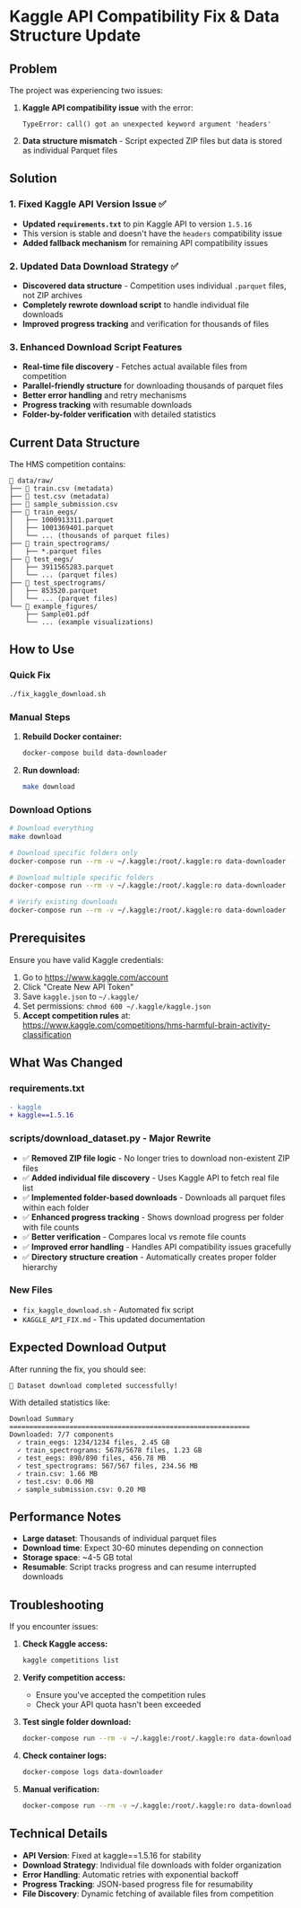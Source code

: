 # Kaggle API Compatibility Fix & Data Structure Update

## Problem
The project was experiencing two issues:
1. **Kaggle API compatibility issue** with the error:
   ```
   TypeError: call() got an unexpected keyword argument 'headers'
   ```
2. **Data structure mismatch** - Script expected ZIP files but data is stored as individual Parquet files

## Solution

### 1. Fixed Kaggle API Version Issue ✅ 
- **Updated `requirements.txt`** to pin Kaggle API to version `1.5.16`
- This version is stable and doesn't have the `headers` compatibility issue
- **Added fallback mechanism** for remaining API compatibility issues

### 2. Updated Data Download Strategy ✅
- **Discovered data structure** - Competition uses individual `.parquet` files, not ZIP archives
- **Completely rewrote download script** to handle individual file downloads
- **Improved progress tracking** and verification for thousands of files

### 3. Enhanced Download Script Features
- **Real-time file discovery** - Fetches actual available files from competition
- **Parallel-friendly structure** for downloading thousands of parquet files  
- **Better error handling** and retry mechanisms
- **Progress tracking** with resumable downloads
- **Folder-by-folder verification** with detailed statistics

## Current Data Structure

The HMS competition contains:
```
📁 data/raw/
├── 📄 train.csv (metadata)
├── 📄 test.csv (metadata) 
├── 📄 sample_submission.csv
├── 📁 train_eegs/
│   ├── 1000913311.parquet
│   ├── 1001369401.parquet
│   └── ... (thousands of parquet files)
├── 📁 train_spectrograms/
│   ├── *.parquet files
├── 📁 test_eegs/
│   ├── 3911565283.parquet
│   └── ... (parquet files)
├── 📁 test_spectrograms/
│   ├── 853520.parquet  
│   └── ... (parquet files)
└── 📁 example_figures/
    ├── Sample01.pdf
    └── ... (example visualizations)
```

## How to Use

### Quick Fix
```bash
./fix_kaggle_download.sh
```

### Manual Steps
1. **Rebuild Docker container:**
   ```bash
   docker-compose build data-downloader
   ```

2. **Run download:**
   ```bash
   make download
   ```

### Download Options
```bash
# Download everything
make download

# Download specific folders only
docker-compose run --rm -v ~/.kaggle:/root/.kaggle:ro data-downloader --folders train_eegs

# Download multiple specific folders  
docker-compose run --rm -v ~/.kaggle:/root/.kaggle:ro data-downloader --folders train_eegs test_eegs

# Verify existing downloads
docker-compose run --rm -v ~/.kaggle:/root/.kaggle:ro data-downloader --verify-only
```

## Prerequisites
Ensure you have valid Kaggle credentials:
1. Go to https://www.kaggle.com/account
2. Click "Create New API Token"
3. Save `kaggle.json` to `~/.kaggle/`
4. Set permissions: `chmod 600 ~/.kaggle/kaggle.json`
5. **Accept competition rules** at: https://www.kaggle.com/competitions/hms-harmful-brain-activity-classification

## What Was Changed

### requirements.txt
```diff
- kaggle
+ kaggle==1.5.16
```

### scripts/download_dataset.py - Major Rewrite
- ✅ **Removed ZIP file logic** - No longer tries to download non-existent ZIP files
- ✅ **Added individual file discovery** - Uses Kaggle API to fetch real file list
- ✅ **Implemented folder-based downloads** - Downloads all parquet files within each folder
- ✅ **Enhanced progress tracking** - Shows download progress per folder with file counts
- ✅ **Better verification** - Compares local vs remote file counts
- ✅ **Improved error handling** - Handles API compatibility issues gracefully
- ✅ **Directory structure creation** - Automatically creates proper folder hierarchy

### New Files
- `fix_kaggle_download.sh` - Automated fix script
- `KAGGLE_API_FIX.md` - This updated documentation

## Expected Download Output
After running the fix, you should see:
```
🎉 Dataset download completed successfully!
```

With detailed statistics like:
```
Download Summary
============================================================
Downloaded: 7/7 components
  ✓ train_eegs: 1234/1234 files, 2.45 GB
  ✓ train_spectrograms: 5678/5678 files, 1.23 GB  
  ✓ test_eegs: 890/890 files, 456.78 MB
  ✓ test_spectrograms: 567/567 files, 234.56 MB
  ✓ train.csv: 1.66 MB
  ✓ test.csv: 0.06 MB
  ✓ sample_submission.csv: 0.20 MB
```

## Performance Notes
- **Large dataset**: Thousands of individual parquet files
- **Download time**: Expect 30-60 minutes depending on connection
- **Storage space**: ~4-5 GB total
- **Resumable**: Script tracks progress and can resume interrupted downloads

## Troubleshooting
If you encounter issues:

1. **Check Kaggle access:**
   ```bash
   kaggle competitions list
   ```

2. **Verify competition access:**
   - Ensure you've accepted the competition rules
   - Check your API quota hasn't been exceeded

3. **Test single folder download:**
   ```bash
   docker-compose run --rm -v ~/.kaggle:/root/.kaggle:ro data-downloader --folders train_eegs
   ```

4. **Check container logs:**
   ```bash
   docker-compose logs data-downloader
   ```

5. **Manual verification:**
   ```bash
   docker-compose run --rm -v ~/.kaggle:/root/.kaggle:ro data-downloader --verify-only
   ```

## Technical Details
- **API Version**: Fixed at kaggle==1.5.16 for stability
- **Download Strategy**: Individual file downloads with folder organization
- **Error Handling**: Automatic retries with exponential backoff
- **Progress Tracking**: JSON-based progress file for resumability
- **File Discovery**: Dynamic fetching of available files from competition 